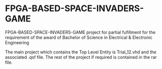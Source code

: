 # FPGA-BASED-SPACE-INVADERS-GAME

FPGA-BASED-SPACE-INVADERS-GAME project for partial fufillment for the requirement of the award of Bachelor of Science in Electrical & Electronic Engineering

The main project which contains the Top Level Entity is Trial_12.vhd and the associated .qsf file. 
The rest of the project if required is contained in the rar file. 
